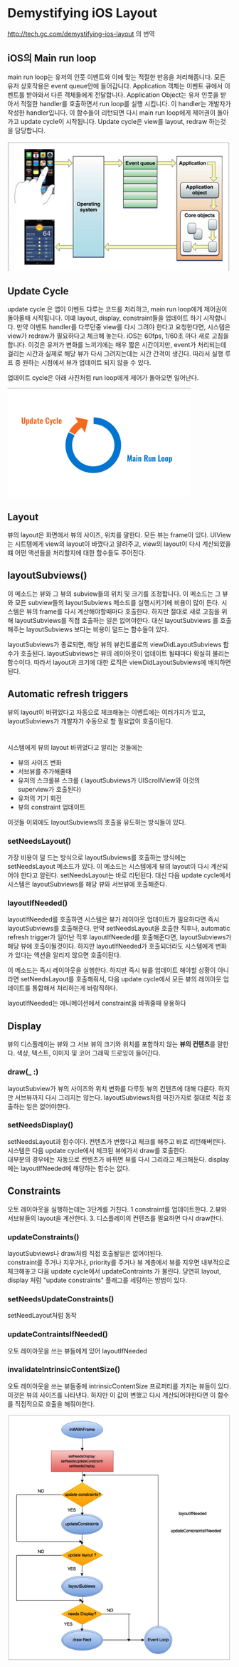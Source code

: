 Demystifying iOS Layout
=
http://tech.gc.com/demystifying-ios-layout  의 번역


iOS의 Main run loop
-
main run loop는 유저의 인풋 이벤트와 이에 맞는 적절한 반응을 처리해줍니다. 모든 유저 상호작용은 event queue안에 들어갑니다. Application 객체는 이벤트 큐에서 이벤트를 받아와서 다른 객체들에게 전달합니다. Application Object는 유저 인풋을 받아서 적절한 handler를 호출하면서 run loop를 실행 시킵니다. 이 handler는 개발자가 작성한 handler입니다. 이 함수들이 리턴되면 다시 main run loop에게 제어권이 돌아가고 update cycle이 시작됩니다. Update cycle은 view를 layout, redraw 하는것을 담당합니다. 

![weak](/swift/img/mainEventLoop.png)

Update Cycle
-
update cycle 은 앱이 이벤트 다루는 코드를 처리하고, main run loop에게 제어권이 돌아올때 시작됩니다. 이떄 layout, display, constraint들을 업데이트 하기 시작합니다. 만약 이벤트 handler를 다루던중 view를 다시 그려야 한다고 요청한다면, 시스템은 view가 redraw가 필요하다고 체크해 놓는다. iOS는 60fps, 1/60초 마다 새로 고침을 합니다. 이것은 유저가 변화를 느끼기에는 매우 짧은 시간이지만, event가 처리되는데 걸리는 시간과 실제로 해당 뷰가 다시 그려지는데는 시간 간격이 생긴다. 따라서 실행 루프 중 원하는 시점에서 뷰가 업데이트 되지 않을 수 있다. 

업데이트 cycle은 아래 사진처럼 run loop에게 제어가 돌아오면 일어난다. 

![weak](/swift/img/updateCycle.png)

Layout
-
뷰의 layout은 화면에서 뷰의 사이즈, 위치를 말한다. 모든 뷰는 frame이 있다. UIView는 시트템에게 view의 layout이 바꼈다고 알려주고, view의 layout이 다시 계산되었을떄 어떤 액션들을 처리할지에 대한 함수들도 주어진다. 

layoutSubviews()
-
이 메소드는 뷰와 그 뷰의 subview들의 위치 및 크기를 조정합니다. 이 메소드는 그 뷰와 모든 subview들의 layoutSubviews 메소드를 실행시키기에 비용이 많이 든다. 시스템은 뷰의 frame를 다시 계산해야할때마다 호출한다. 하지만 절대로 새로 고침을 위해 layoutSubviews를 직접 호출하는 일은 없어야한다. 대신 layoutSubviews 를 호출해주는 layoutSubviews 보다는 비용이 덜드는 함수들이 있다. 

layoutSubviews가 종료되면, 해당  뷰의 뷰컨트롤로의 viewDidLayoutSubviews 함수가 호출된다. layoutSubviews는 뷰의 레이아웃이 업데이트 될때마다 확실히 불리는 함수이다. 따라서 layout과 크기에 대한 로직은 viewDidLayoutSubviews에 배치하면 된다.

Automatic refresh triggers
-
뷰의 layout이 바뀌었다고 자동으로 체크해놓는 이벤트에는 여러가지가 있고, layoutSubviews가 개발자가 수동으로 할 필요없이 호출이된다.  
#
시스템에게 뷰의 layout 바뀌었다고 알리는 것들에는  
* 뷰의 사이즈 변화
* 서브뷰를 추가해줄때
* 유저의 스크롤뷰 스크롤 ( layoutSubviews가 UIScrollView와 이것의 superview가 호출된다)
* 유저의 기기 회전
* 뷰의 constraint 업데이트  

이것들 이외에도 layoutSubviews의 호출을 유도하는 방식들이 있다.

###  setNeedsLayout()

가장 비용이 덜 드는 방식으로 layoutSubviews를 호출하는 방식에는 setNeedsLayout 메소드가 있다. 이 메소드는 시스템에게 뷰의 layout이 다시 계산되어야 한다고 알린다. setNeedsLayout는 바로 리턴된다. 대신 다음 update cycle에서 시스템은 layoutSubviews를 해당 뷰와 서브뷰에 호출해준다. 

### layoutIfNeeded()
layoutIfNeeded를 호출하면 시스템은 뷰가 레이아웃 업데이트가 필요하다면 즉시 layoutSubviews를 호출해준다. 만약 setNeedsLayout을 호출한 직후나, automatic refresh trigger가 일어난 직후 layoutIfNeeded를 호출해준다면, layoutSubviews가 해당 뷰에 호출이될것이다. 하지만 layoutIfNeeded가 호출되더라도 시스템에게 변화가 있다는 액션을 알리지 않으면 호출이된다.  
  
이 메소드는 즉시 레이아웃을 실행한다. 하지만 즉시 뷰를 업데이트 해야할 상황이 아니라면 setNeedsLayout를 호출해줘서, 다음 update cycle에서 모든 뷰의 레이아웃 업데이트를 통합해서 처리하는게 바람직하다. 
  
  layoutIfNeeded는 애니메이션에서  constraint을 바꿔줄때 유용하다

  Display
  -
  뷰의 디스플레이는 뷰와 그 서브 뷰의 크기와 위치를 포함하지 않는 **뷰의 컨텐츠**를 말한다. 색상, 텍스트, 이미지 및 코어 그래픽 드로잉이 들어간다. 

  ### draw(_ :)
  layoutSubview가  뷰의 사이즈와 위치 변화를 다루듯 뷰의 컨텐츠에 대해 다룬다. 하지만 서브뷰까지 다시 그리지는 않는다. layoutSubviews처럼 마찬가지로 절대로 직접 호출하는 일은 없어야한다.

  ### setNeedsDisplay()

  setNeedsLayout과 함수이다. 컨텐츠가 변했다고 체크를 해주고 바로 리턴해버린다. 시스템은 다음 update cycle에서 체크된 뷰에가서 draw를 호출한다.  
  대부분의 경우에는 자동으로 컨텐츠가 바뀌면 뷰를 다시 그리라고 체크해둔다. 
  display에는 layoutIfNeeded에 해당하는 함수는 없다. 

  Constraints
  -
  오토 레이아웃을 실행하는데는 3단계를 거친다. 1 constraint를 업데이트한다. 2.뷰와 서브뷰들의 layout을 계산한다. 3. 디스플레이의 컨텐츠를 필요하면 다시 draw한다.

  ### updateConstraints()
  layoutSubviews나 draw처럼 직접 호출될일은 없어야된다.  
  constraint를 주거나 지우거나, priority를 주거나 뷰 계층에서 뷰를 지우면 내부적으로 체크해놓고 다음 update cycle에서 updateContraints 가 불린다. 당연히 layout, display 처럼 "update constraints" 플래그를 세팅하는 방법이 있다. 

  ### setNeedsUpdateConstraints()
  setNeedLayout처럼 동작

  ### updateContraintsIfNeeded()
오토 레이아웃을 쓰는 뷰들에게 있어 layoutIfNeeded

### invalidateIntrinsicContentSize()
오토 레이아웃을 쓰는 뷰들중에 intrinsicContentSize 프로퍼티를 가지는 뷰들이 있다. 이것은 뷰의 사이즈를 나타낸다. 하지만 이 값이 변했고 다시 계산되어야한다면 이 함수를 직접적으로 호출을 해줘야한다. 

![weak](/swift/img/constraintDisplayLayout.png)